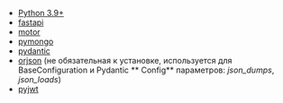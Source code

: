 - [Python 3.9+](https://www.python.org/downloads/)
- [fastapi](https://fastapi.tiangolo.com/)
- [motor](https://motor.readthedocs.io/en/stable/index.html)
- [pymongo](https://pymongo.readthedocs.io/en/stable/)
- [pydantic](https://pydantic-docs.helpmanual.io/)
- [orjson](https://github.com/ijl/orjson) (не обязательная к установке, используется для BaseConfiguration и Pydantic **
  Config** параметров: *json_dumps*, *json_loads*)
- [pyjwt](https://pyjwt.readthedocs.io/en/stable/)